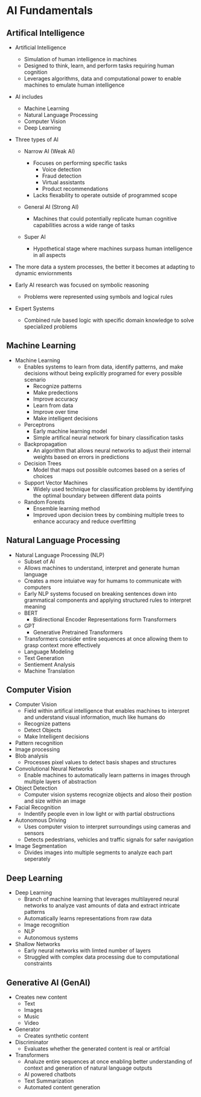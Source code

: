 # AI Fundamentals

## Artifical Intelligence

- Artificial Intelligence
  - Simulation of human intelligence in machines
  - Designed to think, learn, and perform tasks requiring human cognition
  - Leverages algorithms, data and computational power to enable machines to emulate human intelligence

- AI includes
  - Machine Learning
  - Natural Language Processing
  - Computer Vision
  - Deep Learning

- Three types of AI
  - Narrow AI (Weak AI)
    - Focuses on performing specific tasks
      - Voice detection
      - Fraud detection
      - Virtual assistants
      - Product recommendations
    - Lacks flexability to operate outside of programmed scope

  - General AI (Strong AI)
    - Machines that could potentially replicate human cognitive capabilities across a wide range of tasks
  - Super AI
    - Hypothetical stage where machines surpass human intelligence in all aspects

- The more data a system processes, the better it becomes at adapting to dynamic enviornments

- Early AI research was focused on symbolic reasoning
  - Problems were represented using symbols and logical rules
  
- Expert Systems
  - Combined rule based logic with specific domain knowledge to solve specialized problems
  
## Machine Learning

- Machine Learning
  - Enables systems to learn from data, identify patterns, and make decisions without being explicitly programed for every possible scenario
    - Recognize patterns
    - Make predections
    - Improve accuracy
    - Learn from data
    - Improve over time
    - Make intelligent decisions
  - Perceptrons
    - Early machine learning model
    - Simple artifical neural network for binary classification tasks
  - Backpropagation
    - An algorithm that allows neural networks to adjust their internal weights based on errors in predictions
  - Decision Trees
    - Model that maps out possible outcomes based on a series of choices
  - Support Vector Machines
    - Widely used technique for classification problems by identifying the optimal boundary between different data points
  - Random Forests
    - Ensemble learning method
    - Improved upon decision trees by combining multiple trees to enhance accuracy and reduce overfitting

## Natural Language Processing

- Natural Language Processing (NLP)
  - Subset of AI
  - Allows machines to understand, interpret and generate human language
  - Creates a more intuiatve way for humams to communicate with computers
  - Early NLP systems focused on breaking sentences down into grammatical components and applying structured rules to interpret meaning
  - BERT
    - Bidirectional Encoder Representations form Transformers
  - GPT
    - Generative Pretrained Transformers
  - Transformers consider entire sequences at once allowing them to grasp context more effectively
  - Language Modeling
  - Text Generation
  - Sentiement Analysis
  - Machine Translation

## Computer Vision

- Computer Vision
  - Field within artifical intelligence that enables machines to interpret and understand visual information, much like humans do
  - Recognize pattens
  - Detect Objects
  - Make Intelligent decisions
- Pattern recognition
- Image processing
- Blob analysis
  - Processes pixel values to detect basis shapes and structures
- Convolutional Neural Networks
  - Enable machines to automatically learn patterns in images through multiple layers of abstraction
- Object Detection
  - Computer vision systems recognize objects and aloso their postion and size within an image
- Facial Recognition
  - Indentify people even in low light or with partial obstructions
- Autonomous Driving
  - Uses computer vision to interpret surroundings using cameras and sensors
  - Detects pedestrians, vehicles and traffic signals for safer navigation
- Image Segmentation
  - Divides images into multiple segments to analyze each part seperately

## Deep Learning

- Deep Learning
  - Branch of machine learning that leverages multilayered neural networks to analyze vast amounts of data and extract intricate patterns
  - Automatically learns representations from raw data
  - Image recognition
  - NLP
  - Autonomous systems
- Shallow Networks
  - Early neural networks with limted number of layers
  - Struggled with complex data processing due to computational constraints
  
## Generative AI (GenAI)

- Creates new content
  - Text 
  - Images
  - Music
  - Video
- Generator
  - Creates synthetic content
- Discriminator
  - Evaluates whether the generated content is real or artifcial
- Transformers
  - Analuze entire sequences at once enabling better understanding of context and generation of natural language outputs
  - AI powered chatbots
  - Text Summarization 
  - Automated content generation

